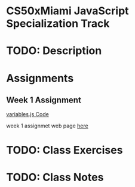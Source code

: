 # CS50xMiami JavaScript Specialization Track

# TODO: Description

# Assignments

## Week 1 Assignment

[variables.js Code](https://github.com/jonathanrgf/CS50xMiami-JavaScript/blob/master/assignments/week1/js/variables.js)

week 1 assignmet web page [here](http://jonathanrgf.x10host.com/)

# TODO: Class Exercises

# TODO: Class Notes
